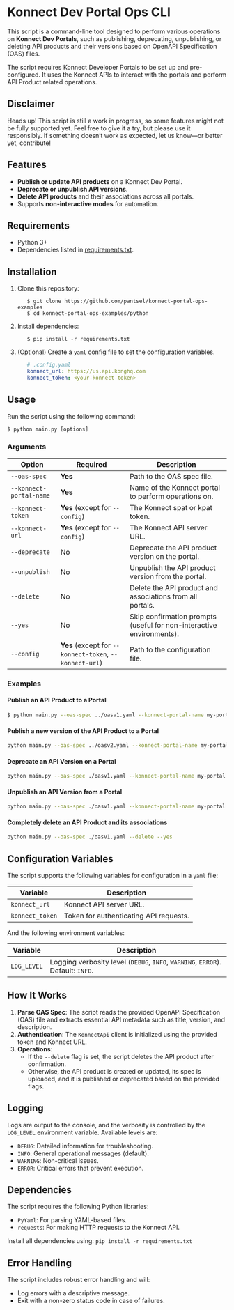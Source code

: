 # Konnect Dev Portal Ops CLI

This script is a command-line tool designed to perform various operations on **Konnect Dev Portals**, such as publishing, deprecating, unpublishing, or deleting API products and their versions based on OpenAPI Specification (OAS) files.

The script requires Konnect Developer Portals to be set up and pre-configured. It uses the Konnect APIs to interact with the portals and perform API Product related operations.

## Disclaimer

Heads up! This script is still a work in progress, so some features might not be fully supported yet. Feel free to give it a try, but please use it responsibly. If something doesn’t work as expected, let us know—or better yet, contribute!

## Features

- **Publish or update API products** on a Konnect Dev Portal.  
- **Deprecate or unpublish API versions**.  
- **Delete API products** and their associations across all portals.  
- Supports **non-interactive modes** for automation.  

## Requirements

- Python 3+  
- Dependencies listed in [requirements.txt](#dependencies).  

## Installation

1. Clone this repository:  
   ```shell
      $ git clone https://github.com/pantsel/konnect-portal-ops-examples
      $ cd konnect-portal-ops-examples/python
   ```

2. Install dependencies:  
   ```shell
      $ pip install -r requirements.txt
   ```

3. (Optional) Create a `yaml` config file to set the configuration variables.  
   ```yaml
      # .config.yaml
      konnect_url: https://us.api.konghq.com
      konnect_token: <your-konnect-token>
   ```

## Usage

Run the script using the following command:  

```shell
$ python main.py [options]  
```

### Arguments

| Option                  | Required                                                | Description                                                          |
| ----------------------- | ------------------------------------------------------- | -------------------------------------------------------------------- |
| `--oas-spec`            | **Yes**                                                 | Path to the OAS spec file.                                           |
| `--konnect-portal-name` | **Yes**                                                 | Name of the Konnect portal to perform operations on.                 |
| `--konnect-token`       | **Yes** (except for `--config`)                         | The Konnect spat or kpat token.                                      |
| `--konnect-url`         | **Yes** (except for `--config`)                         | The Konnect API server URL.                                          |
| `--deprecate`           | No                                                      | Deprecate the API product version on the portal.                     |
| `--unpublish`           | No                                                      | Unpublish the API product version from the portal.                   |
| `--delete`              | No                                                      | Delete the API product and associations from all portals.            |
| `--yes`                 | No                                                      | Skip confirmation prompts (useful for non-interactive environments). |
| `--config`              | **Yes** (except for `--konnect-token`, `--konnect-url`) | Path to the configuration file.                                      |

### Examples

#### Publish an API Product to a Portal

```bash
$ python main.py --oas-spec ../oasv1.yaml --konnect-portal-name my-portal 
```
#### Publish a new version of the API Product to a Portal

```bash
python main.py --oas-spec ../oasv2.yaml --konnect-portal-name my-portal
```

#### Deprecate an API Version on a Portal

```bash
python main.py --oas-spec ./oasv1.yaml --konnect-portal-name my-portal --deprecate
```

#### Unpublish an API Version from a Portal

```bash
python main.py --oas-spec ./oasv1.yaml --konnect-portal-name my-portal --unpublish
```

#### Completely delete an API Product and its associations

```bash
python main.py --oas-spec ./oasv1.yaml --delete --yes
```

## Configuration Variables

The script supports the following variables for configuration in a `yaml` file:  

| Variable        | Description                            |
| --------------- | -------------------------------------- |
| `konnect_url`   | Konnect API server URL.                |
| `konnect_token` | Token for authenticating API requests. |

And the following environment variables:

| Variable        | Description                                                                 |
| --------------- | --------------------------------------------------------------------------- |
| `LOG_LEVEL`     | Logging verbosity level (`DEBUG`, `INFO`, `WARNING`, `ERROR`). Default: `INFO`. |  

## How It Works

1. **Parse OAS Spec**: The script reads the provided OpenAPI Specification (OAS) file and extracts essential API metadata such as title, version, and description.  
2. **Authentication**: The `KonnectApi` client is initialized using the provided token and Konnect URL.  
3. **Operations**:  
   - If the `--delete` flag is set, the script deletes the API product after confirmation.  
   - Otherwise, the API product is created or updated, its spec is uploaded, and it is published or deprecated based on the provided flags.  

## Logging

Logs are output to the console, and the verbosity is controlled by the `LOG_LEVEL` environment variable. Available levels are:  

- `DEBUG`: Detailed information for troubleshooting.  
- `INFO`: General operational messages (default).  
- `WARNING`: Non-critical issues.  
- `ERROR`: Critical errors that prevent execution.  

## Dependencies

The script requires the following Python libraries:  

- `PyYaml`: For parsing YAML-based files.  
- `requests`: For making HTTP requests to the Konnect API.

Install all dependencies using: `pip install -r requirements.txt` 

## Error Handling

The script includes robust error handling and will:  

- Log errors with a descriptive message.  
- Exit with a non-zero status code in case of failures.  